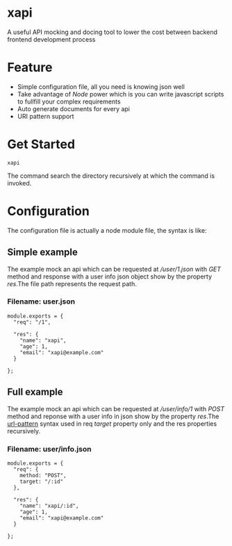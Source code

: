 # xapi
A useful API mocking and docing tool to lower the cost between backend frontend development process

# Feature

* Simple configuration file, all you need is knowing json well
* Take advantage of *Node* power which is you can write javascript scripts to fullfill your complex requirements
* Auto generate documents for every api
* URI pattern support

# Get Started

    xapi

The command search the directory recursively at which the command is invoked.

# Configuration
The configuration file is actually a node module file, the syntax is like:

## Simple example
The example mock an api which can be requested at */user/1.json* with *GET* method and response with a user info json object show by the property *res*.The file path represents the request path.

### Filename: user.json

    module.exports = {
      "req": "/1",

      "res": {
        "name": "xapi",
        "age": 1,
        "email": "xapi@example.com"
      }

    };

## Full example
The example mock an api which can be requested at */user/info/1* with *POST* method and reponse with a user info in json show by the property *res*.The [url-pattern](https://github.com/snd/url-pattern) syntax used in req *target* property only and the res properties recursively.

### Filename: user/info.json

    module.exports = {
      "req": {
        method: "POST",
        target: "/:id"
      },

      "res": {
        "name": "xapi/:id",
        "age": 1,
        "email": "xapi@example.com"
      }

    };
